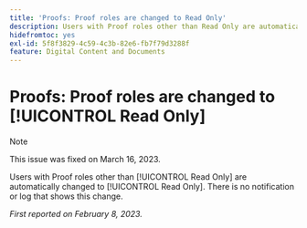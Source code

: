 ```yaml
---
title: 'Proofs: Proof roles are changed to Read Only'
description: Users with Proof roles other than Read Only are automatically changed to Read Only. There is no notification or log that shows this change.
hidefromtoc: yes
exl-id: 5f8f3829-4c59-4c3b-82e6-fb7f79d3288f
feature: Digital Content and Documents
---
```

# Proofs: Proof roles are changed to [!UICONTROL Read Only]

>[!NOTE]
>
>This issue was fixed on March 16, 2023.

Users with Proof roles other than [!UICONTROL Read Only] are automatically changed to [!UICONTROL Read Only]. There is no notification or log that shows this change.

_First reported on February 8, 2023._
